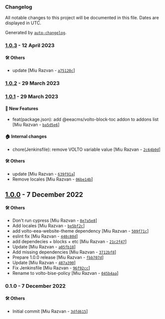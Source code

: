 ### Changelog

All notable changes to this project will be documented in this file. Dates are displayed in UTC.

Generated by [`auto-changelog`](https://github.com/CookPete/auto-changelog).

### [1.0.3](https://github.com/eea/volto-bise-policy/compare/1.0.2...1.0.3) - 12 April 2023

#### :hammer_and_wrench: Others

- update [Miu Razvan - [`a75120c`](https://github.com/eea/volto-bise-policy/commit/a75120c5047d4654b064ba1e5114d2405be5d2ff)]
### [1.0.2](https://github.com/eea/volto-bise-policy/compare/1.0.1...1.0.2) - 29 March 2023

### [1.0.1](https://github.com/eea/volto-bise-policy/compare/1.0.0...1.0.1) - 29 March 2023

#### :rocket: New Features

- feat(package.json): add @eeacms/volto-block-toc addon to addons list [Miu Razvan - [`ba5d5e6`](https://github.com/eea/volto-bise-policy/commit/ba5d5e6931b5ec324f6aa8c6b735e17963e71db2)]

#### :house: Internal changes

- chore(Jenkinsfile): remove VOLTO variable value [Miu Razvan - [`2c64b0d`](https://github.com/eea/volto-bise-policy/commit/2c64b0d534f670a5a8300927b10c398a3dba05ae)]

#### :hammer_and_wrench: Others

- update [Miu Razvan - [`639f91a`](https://github.com/eea/volto-bise-policy/commit/639f91a3830640e0d9062b136dd8184027d288f7)]
- Remove locales [Miu Razvan - [`06be14b`](https://github.com/eea/volto-bise-policy/commit/06be14ba9f5e5f2a4c8609d90e1e16381fa784b0)]
## [1.0.0](https://github.com/eea/volto-bise-policy/compare/0.1.0...1.0.0) - 7 December 2022

#### :hammer_and_wrench: Others

- Don't run cypress [Miu Razvan - [`8e7a5e8`](https://github.com/eea/volto-bise-policy/commit/8e7a5e872dafa9683e04221c81784433bc56e291)]
- Add locales [Miu Razvan - [`be5bf2c`](https://github.com/eea/volto-bise-policy/commit/be5bf2c57ec499ac4b32e42b5310b12825426d8c)]
- add volto-eea-website-theme dependency [Miu Razvan - [`509f71c`](https://github.com/eea/volto-bise-policy/commit/509f71c904335fd364ec106cdc76a29ce0838e00)]
- eslint fix [Miu Razvan - [`448c80d`](https://github.com/eea/volto-bise-policy/commit/448c80de4a71cc445a0bc5c5a11e0044c76401f9)]
- add dependecies + blocks + etc [Miu Razvan - [`21c2f47`](https://github.com/eea/volto-bise-policy/commit/21c2f47a8af045c9976582fab9f3f5caff833afb)]
- Update [Miu Razvan - [`a05fb18`](https://github.com/eea/volto-bise-policy/commit/a05fb18dae525a3ecf58d4ce21de359fda752e6a)]
- Add missing dependencies [Miu Razvan - [`3712bf8`](https://github.com/eea/volto-bise-policy/commit/3712bf85fc537fa5448d80242fed56b26e33855b)]
- Prepare 1.0.0 release [Miu Razvan - [`fbb707d`](https://github.com/eea/volto-bise-policy/commit/fbb707d01afe6642a223e2fb3e88abb677de241e)]
- Update [Miu Razvan - [`487a390`](https://github.com/eea/volto-bise-policy/commit/487a3900f707d88a40d435d88ff6072f1eb9698f)]
- Fix Jenkinsfile [Miu Razvan - [`96f92cc`](https://github.com/eea/volto-bise-policy/commit/96f92cc4f14b066ced8ec1c6e48a782780f10d80)]
- Rename to volto-bise-policy [Miu Razvan - [`045b4aa`](https://github.com/eea/volto-bise-policy/commit/045b4aa61164c51db36db40fee1151d31829b9fa)]
### 0.1.0 - 7 December 2022

#### :hammer_and_wrench: Others

- Initial commit [Miu Razvan - [`3dfd615`](https://github.com/eea/volto-bise-policy/commit/3dfd615c9a3d78af8253f09ef4de60129b27baff)]
